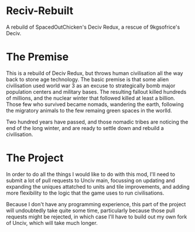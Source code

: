 # Reciv-Rebuilt
A rebuild of SpacedOutChicken's Deciv Redux, a rescue of 9kgsofrice's Deciv.

# The Premise
This is a rebuild of Deciv Redux, but throws human civilisation all the way back to stone age technology. The basic premise is that some alien civilisation used world war 3 as an excuse to strategically bomb major population centers and military bases. The resulting fallout killed hundreds of millions, and the nuclear winter that followed killed at least a billion. Those few who survived became nomads, wandering the earth, following the migratory animals to the few remaing green spaces in the worlld.

Two hundred years have passed, and those nomadic tribes are noticing the end of the long winter, and are ready to settle down and rebuild a civilisation.

# The Project
In order to do all the things I would like to do with this mod, I'll need to submit a lot of pull requests to Unciv main, focussing on updating and expanding the uniques attatched to units and tile improvements, and adding more flexibility to the logic that the game uses to run civilisations.

Because I don't have any programming experience, this part of the project will undoubtedly take quite some time, particularly because those pull requests might be rejected, in which case I'll have to build out my own fork of Unciv, which will take much longer. 
